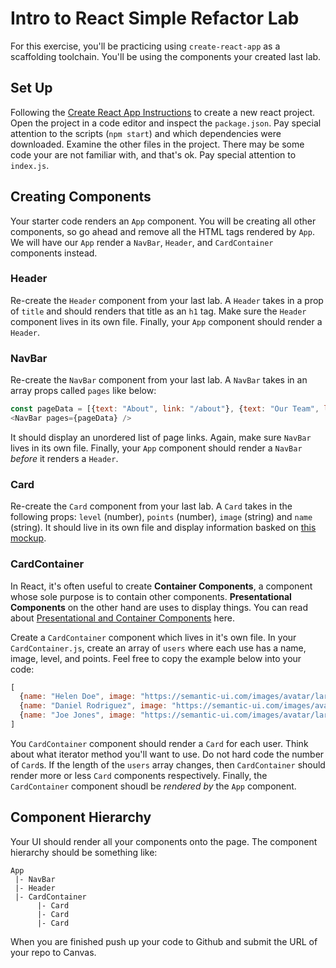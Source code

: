 # Intro to React Simple Refactor Lab

For this exercise, you'll be practicing using `create-react-app` as a scaffolding toolchain. You'll be using the components your created last lab. 

## Set Up

Following the [Create React App Instructions](https://reactjs.org/docs/create-a-new-react-app.html) to create a new react project. Open the project in a code editor and inspect the `package.json`. Pay special attention to the scripts (`npm start`) and which dependencies were downloaded. Examine the other files in the project. There may be some code your are not familiar with, and that's ok. Pay special attention to `index.js`.

## Creating Components

Your starter code renders an `App` component. You will be creating all other components, so go ahead and remove all the HTML tags rendered by `App`. We will have our `App` render a `NavBar`, `Header`, and `CardContainer` components instead.

### Header

Re-create the `Header` component from your last lab. A `Header` takes in a prop of `title` and should renders that title as an `h1` tag. Make sure the `Header` component lives in its own file. Finally, your `App` component should render a `Header`.

### NavBar

Re-create the `NavBar` component from your last lab. A `NavBar` takes in an array props called `pages` like below:

```js
const pageData = [{text: "About", link: "/about"}, {text: "Our Team", link: "/team"}, {text: "Pricing", link: "/pricing"}];
<NavBar pages={pageData} />
```

It should display an unordered list of page links. Again, make sure `NavBar` lives in its own file.  Finally, your `App` component should render a `NavBar` _before_ it renders a `Header`.

### Card

Re-create the `Card` component from your last lab. A `Card` takes in the following props: `level` (number), `points` (number), `image` (string) and `name` (string). It should live in its own file and display information basked on [this mockup](https://github.com/The-Marcy-Lab-School/review-8_0/blob/master/card.png).


### CardContainer

In React, it's often useful to create **Container Components**, a component whose sole purpose is to contain other components. **Presentational Components** on the other hand are uses to display things. You can read about [Presentational and Container Components](https://medium.com/@dan_abramov/smart-and-dumb-components-7ca2f9a7c7d0) here.

Create a `CardContainer` component which lives in it's own file. In your `CardContainer.js`, create an array of `users` where each use has a name, image, level, and points. Feel free to copy the example below into your code:

```js
[
  {name: "Helen Doe", image: "https://semantic-ui.com/images/avatar/large/helen.jpg", level: 4, points: 2435}, 
  {name: "Daniel Rodriguez", image: "https://semantic-ui.com/images/avatar/large/daniel.jpg", level: 13, points: 5235}, 
  {name: "Joe Jones", image: "https://semantic-ui.com/images/avatar/large/joe.jpg", level: 20, points: 10513}
]
```

You `CardContainer` component should render a `Card` for each user. Think about what iterator method you'll want to use. Do not hard code the number of `Card`s. If the length of the `users` array changes, then `CardContainer` should render more or less `Card` components respectively. Finally, the `CardContainer` component shoudl be _rendered by_ the `App` component.

## Component Hierarchy

Your UI should render all your components onto the page. The component hierarchy should be something like:
```
App
 |- NavBar
 |- Header
 |- CardContainer
      |- Card
      |- Card
      |- Card
```

When you are finished push up your code to Github and submit the URL of your repo to Canvas. 
